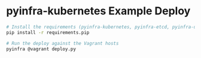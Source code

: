 # pyinfra-kubernetes Example Deploy

```sh
# Install the requirements (pyinfra-kubernetes, pyinfra-etcd, pyinfra-docker)
pip install -r requirements.pip

# Run the deploy against the Vagrant hosts
pyinfra @vagrant deploy.py
```
